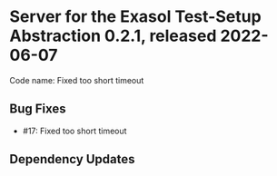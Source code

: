 # Server for the Exasol Test-Setup Abstraction 0.2.1, released 2022-06-07

Code name: Fixed too short timeout

## Bug Fixes

* #17: Fixed too short timeout

## Dependency Updates
